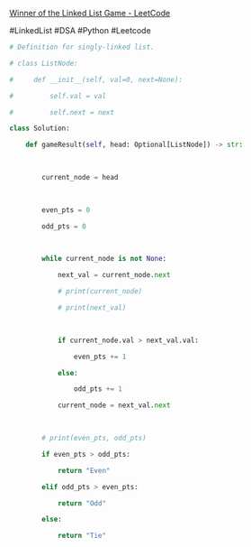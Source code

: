 [Winner of the Linked List Game - LeetCode](https://leetcode.com/problems/winner-of-the-linked-list-game/description/)

#LinkedList #DSA #Python #Leetcode
```python
# Definition for singly-linked list.

# class ListNode:

#     def __init__(self, val=0, next=None):

#         self.val = val

#         self.next = next

class Solution:

    def gameResult(self, head: Optional[ListNode]) -> str:

  

        current_node = head

  

        even_pts = 0

        odd_pts = 0

  

        while current_node is not None:

            next_val = current_node.next

            # print(current_node)

            # print(next_val)

  

            if current_node.val > next_val.val:

                even_pts += 1

            else:

                odd_pts += 1

            current_node = next_val.next

  

        # print(even_pts, odd_pts)

        if even_pts > odd_pts:

            return "Even"

        elif odd_pts > even_pts:

            return "Odd"

        else:

            return "Tie"
```